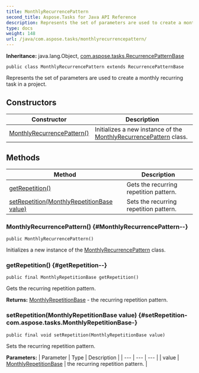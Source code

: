 ```yaml
---
title: MonthlyRecurrencePattern
second_title: Aspose.Tasks for Java API Reference
description: Represents the set of parameters are used to create a monthly recurring task in a project.
type: docs
weight: 148
url: /java/com.aspose.tasks/monthlyrecurrencepattern/
---
```


**Inheritance:**
java.lang.Object, [com.aspose.tasks.RecurrencePatternBase](../../com.aspose.tasks/recurrencepatternbase)
```
public class MonthlyRecurrencePattern extends RecurrencePatternBase
```

Represents the set of parameters are used to create a monthly recurring task in a project.
## Constructors

| Constructor | Description |
| --- | --- |
| [MonthlyRecurrencePattern()](#MonthlyRecurrencePattern--) | Initializes a new instance of the [MonthlyRecurrencePattern](../../com.aspose.tasks/monthlyrecurrencepattern) class. |
## Methods

| Method | Description |
| --- | --- |
| [getRepetition()](#getRepetition--) | Gets the recurring repetition pattern. |
| [setRepetition(MonthlyRepetitionBase value)](#setRepetition-com.aspose.tasks.MonthlyRepetitionBase-) | Sets the recurring repetition pattern. |
### MonthlyRecurrencePattern() {#MonthlyRecurrencePattern--}
```
public MonthlyRecurrencePattern()
```


Initializes a new instance of the [MonthlyRecurrencePattern](../../com.aspose.tasks/monthlyrecurrencepattern) class.

### getRepetition() {#getRepetition--}
```
public final MonthlyRepetitionBase getRepetition()
```


Gets the recurring repetition pattern.

**Returns:**
[MonthlyRepetitionBase](../../com.aspose.tasks/monthlyrepetitionbase) - the recurring repetition pattern.
### setRepetition(MonthlyRepetitionBase value) {#setRepetition-com.aspose.tasks.MonthlyRepetitionBase-}
```
public final void setRepetition(MonthlyRepetitionBase value)
```


Sets the recurring repetition pattern.

**Parameters:**
| Parameter | Type | Description |
| --- | --- | --- |
| value | [MonthlyRepetitionBase](../../com.aspose.tasks/monthlyrepetitionbase) | the recurring repetition pattern. |

